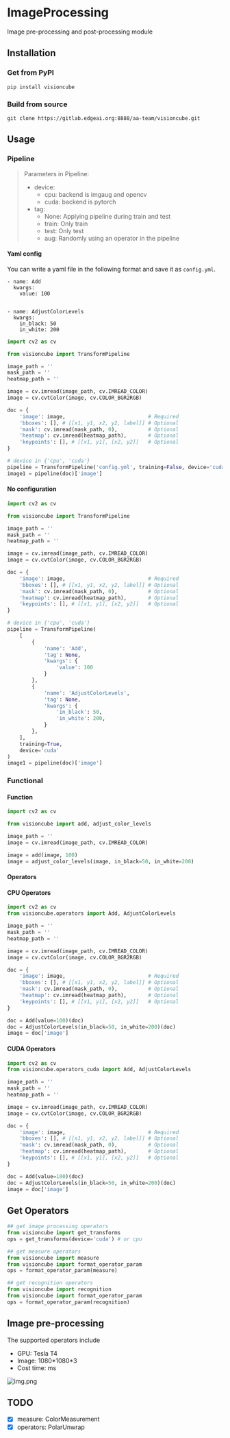 # ImageProcessing

Image pre-processing and post-processing module

## Installation
###  Get from PyPI
```shell
pip install visioncube
```
### Build from source
```shell
git clone https://gitlab.edgeai.org:8888/aa-team/visioncube.git
```

## Usage
### Pipeline
> Parameters in Pipeline:
> - device:
>   - cpu: backend is imgaug and opencv
>   - cuda: backend is pytorch
> - tag: 
>   - None: Applying pipeline during train and test
>   - train: Only train
>   - test: Only test
>   - aug: Randomly using an operator in the pipeline

#### Yaml config
You can write a yaml file in the following format and save it as `config.yml`.
```shell
- name: Add
  kwargs:
    value: 100
    
    
- name: AdjustColorLevels
  kwargs:
    in_black: 50
    in_white: 200
```

```python
import cv2 as cv

from visioncube import TransformPipeline

image_path = ''
mask_path = ''
heatmap_path = ''

image = cv.imread(image_path, cv.IMREAD_COLOR)
image = cv.cvtColor(image, cv.COLOR_BGR2RGB)

doc = {
    'image': image,                           # Required
    'bboxes': [], # [[x1, y1, x2, y2, label]] # Optional
    'mask': cv.imread(mask_path, 0),          # Optional
    'heatmap': cv.imread(heatmap_path),       # Optional
    'keypoints': [], # [[x1, y1], [x2, y2]]   # Optional
}

# device in {'cpu', 'cuda'}
pipeline = TransformPipeline('config.yml', training=False, device='cuda')
image1 = pipeline(doc)['image']
```
#### No configuration
```python
import cv2 as cv

from visioncube import TransformPipeline

image_path = ''
mask_path = ''
heatmap_path = ''

image = cv.imread(image_path, cv.IMREAD_COLOR)
image = cv.cvtColor(image, cv.COLOR_BGR2RGB)

doc = {
    'image': image,                           # Required
    'bboxes': [], # [[x1, y1, x2, y2, label]] # Optional
    'mask': cv.imread(mask_path, 0),          # Optional
    'heatmap': cv.imread(heatmap_path),       # Optional
    'keypoints': [], # [[x1, y1], [x2, y2]]   # Optional
}

# device in {'cpu', 'cuda'}
pipeline = TransformPipeline(
    [
        {
            'name': 'Add', 
            'tag': None,
            'kwargs': {
                'value': 100
            }
        },
        {
            'name': 'AdjustColorLevels',
            'tag': None,
            'kwargs': {
                'in_black': 50,
                'in_white': 200,
            }
        },
    ], 
    training=True, 
    device='cuda'
)
image1 = pipeline(doc)['image']
```

### Functional
#### Function
```python
import cv2 as cv

from visioncube import add, adjust_color_levels

image_path = ''
image = cv.imread(image_path, cv.IMREAD_COLOR)

image = add(image, 100)
image = adjust_color_levels(image, in_black=50, in_white=200)
```

#### Operators
#### CPU Operators
```python
import cv2 as cv
from visioncube.operators import Add, AdjustColorLevels

image_path = ''
mask_path = ''
heatmap_path = ''

image = cv.imread(image_path, cv.IMREAD_COLOR)
image = cv.cvtColor(image, cv.COLOR_BGR2RGB)

doc = {
    'image': image,                           # Required
    'bboxes': [], # [[x1, y1, x2, y2, label]] # Optional
    'mask': cv.imread(mask_path, 0),          # Optional
    'heatmap': cv.imread(heatmap_path),       # Optional
    'keypoints': [], # [[x1, y1], [x2, y2]]   # Optional
}

doc = Add(value=100)(doc)
doc = AdjustColorLevels(in_black=50, in_white=200)(doc)
image = doc['image']
```

#### CUDA Operators
```python
import cv2 as cv
from visioncube.operators_cuda import Add, AdjustColorLevels

image_path = ''
mask_path = ''
heatmap_path = ''

image = cv.imread(image_path, cv.IMREAD_COLOR)
image = cv.cvtColor(image, cv.COLOR_BGR2RGB)

doc = {
    'image': image,                           # Required
    'bboxes': [], # [[x1, y1, x2, y2, label]] # Optional
    'mask': cv.imread(mask_path, 0),          # Optional
    'heatmap': cv.imread(heatmap_path),       # Optional
    'keypoints': [], # [[x1, y1], [x2, y2]]   # Optional
}

doc = Add(value=100)(doc)
doc = AdjustColorLevels(in_black=50, in_white=200)(doc)
image = doc['image']
```

## Get Operators
```python
## get image processing operators
from visioncube import get_transforms
ops = get_transforms(device='cuda') # or cpu

## get measure operators
from visioncube import measure
from visioncube import format_operator_param
ops = format_operator_param(measure)

## get recognition operators
from visioncube import recognition
from visioncube import format_operator_param
ops = format_operator_param(recognition)
```

## Image pre-processing
The supported operators include
 - GPU: Tesla T4
 - Image: 1080\*1080\*3
 - Cost time: ms

![img.png](source/img.png)


## TODO
 - [x] measure: ColorMeasurement
 - [x] operators: PolarUnwrap